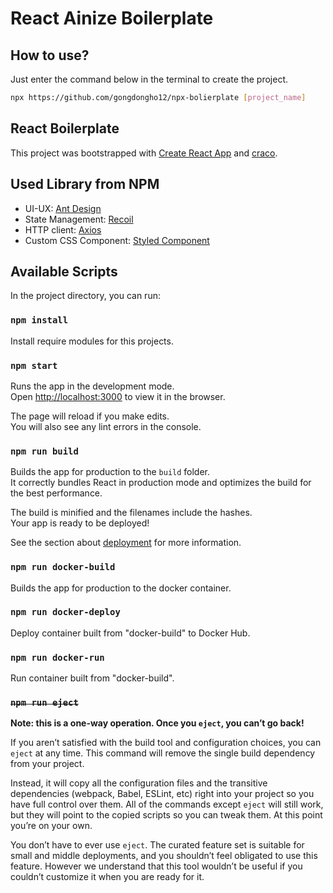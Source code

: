 # React Ainize Boilerplate

## How to use?

Just enter the command below in the terminal to create the project.

```bash
npx https://github.com/gongdongho12/npx-bolierplate [project_name]
```

## React Boilerplate

This project was bootstrapped with [Create React App](https://github.com/facebook/create-react-app) and [craco](https://github.com/gsoft-inc/craco).

## Used Library from NPM
- UI-UX: [Ant Design](https://www.npmjs.com/package/antd)
- State Management: [Recoil](https://www.npmjs.com/package/recoil)
- HTTP client: [Axios](https://www.npmjs.com/package/axios)
- Custom CSS Component: [Styled Component](https://www.npmjs.com/package/styled-components)

## Available Scripts

In the project directory, you can run:

### `npm install`

Install require modules for this projects. <br />

### `npm start`

Runs the app in the development mode.<br />
Open [http://localhost:3000](http://localhost:3000) to view it in the browser.

The page will reload if you make edits.<br />
You will also see any lint errors in the console.

### `npm run build`

Builds the app for production to the `build` folder.<br />
It correctly bundles React in production mode and optimizes the build for the best performance.

The build is minified and the filenames include the hashes.<br />
Your app is ready to be deployed!

See the section about [deployment](https://facebook.github.io/create-react-app/docs/deployment) for more information.

### `npm run docker-build`

Builds the app for production to the docker container.<br />

### `npm run docker-deploy`

Deploy container built from "docker-build" to Docker Hub.<br />

### `npm run docker-run`

Run container built from "docker-build".<br />

### ~~`npm run eject`~~

**Note: this is a one-way operation. Once you `eject`, you can’t go back!**

If you aren’t satisfied with the build tool and configuration choices, you can `eject` at any time. This command will remove the single build dependency from your project.

Instead, it will copy all the configuration files and the transitive dependencies (webpack, Babel, ESLint, etc) right into your project so you have full control over them. All of the commands except `eject` will still work, but they will point to the copied scripts so you can tweak them. At this point you’re on your own.

You don’t have to ever use `eject`. The curated feature set is suitable for small and middle deployments, and you shouldn’t feel obligated to use this feature. However we understand that this tool wouldn’t be useful if you couldn’t customize it when you are ready for it.